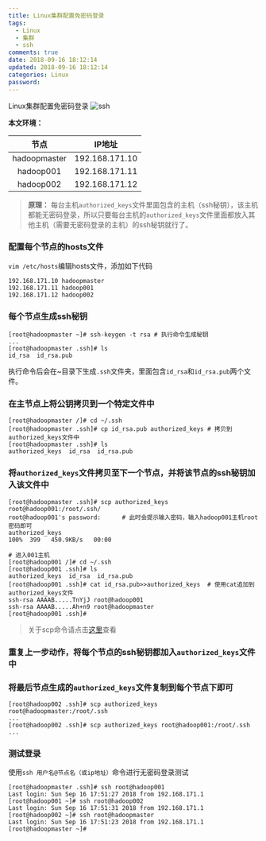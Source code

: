 ```yaml
---
title: Linux集群配置免密码登录
tags:
  - Linux
  - 集群
  - ssh
comments: true
date: 2018-09-16 18:12:14
updated: 2018-09-16 18:12:14
categories: Linux
password:
---
```

Linux集群配置免密码登录
![ssh](http://ot87uvd34.bkt.clouddn.com/ssh%E5%85%8D%E5%AF%86%E7%A0%81%E7%99%BB%E5%BD%95/ssh.jpg)
<!-- more -->
**本文环境：**

|节点|IP地址|
|:---:|:---:|
|hadoopmaster|192.168.171.10|
|hadoop001|192.168.171.11|
|hadoop002|192.168.171.12|
> **原理：**
> 每台主机`authorized_keys`文件里面包含的主机（ssh秘钥），该主机都能无密码登录，所以只要每台主机的`authorized_keys`文件里面都放入其他主机（需要无密码登录的主机）的ssh秘钥就行了。

### 配置每个节点的hosts文件
`vim /etc/hosts`编辑hosts文件，添加如下代码
```shell
192.168.171.10 hadoopmaster
192.168.171.11 hadoop001
192.168.171.12 hadoop002
```

### 每个节点生成ssh秘钥
```shell
[root@hadoopmaster ~]# ssh-keygen -t rsa # 执行命令生成秘钥
...
[root@hadoopmaster .ssh]# ls
id_rsa  id_rsa.pub
```
执行命令后会在~目录下生成`.ssh`文件夹，里面包含`id_rsa`和`id_rsa.pub`两个文件。

### 在主节点上将公钥拷贝到一个特定文件中
```shell
[root@hadoopmaster /]# cd ~/.ssh
[root@hadoopmaster .ssh]# cp id_rsa.pub authorized_keys # 拷贝到authorized_keys文件中
[root@hadoopmaster .ssh]# ls
authorized_keys  id_rsa  id_rsa.pub
```
### 将`authorized_keys`文件拷贝至下一个节点，并将该节点的ssh秘钥加入该文件中
```shell
[root@hadoopmaster .ssh]# scp authorized_keys root@hadoop001:/root/.ssh/
root@hadoop001's password:      # 此时会提示输入密码，输入hadoop001主机root密码即可
authorized_keys                                                           100%  399   450.9KB/s   00:00

# 进入001主机    
[root@hadoop001 /]# cd ~/.ssh
[root@hadoop001 .ssh]# ls
authorized_keys  id_rsa  id_rsa.pub
[root@hadoop001 .ssh]# cat id_rsa.pub>>authorized_keys  # 使用cat追加到authorized_keys文件
ssh-rsa AAAAB.....TnYjJ root@hadoop001  
ssh-rsa AAAAB.....Ah+n9 root@hadoopmaster
[root@hadoop001 .ssh]# 
```
> 关于scp命令请点击[这里](http://blog.cyanide.top/2018/08/15/Linux%E5%B8%B8%E7%94%A8%E5%91%BD%E4%BB%A4/)查看

### 重复上一步动作，将每个节点的ssh秘钥都加入`authorized_keys`文件中
### 将最后节点生成的`authorized_keys`文件复制到每个节点下即可
```shell
[root@hadoop002 .ssh]# scp authorized_keys root@hadoopmaster:/root/.ssh
...
[root@hadoop002 .ssh]# scp authorized_keys root@hadoop001:/root/.ssh
...
```

### 测试登录
使用`ssh 用户名@节点名（或ip地址）`命令进行无密码登录测试
```shell
[root@hadoopmaster .ssh]# ssh root@hadoop001
Last login: Sun Sep 16 17:51:27 2018 from 192.168.171.1
[root@hadoop001 ~]# ssh root@hadoop002
Last login: Sun Sep 16 17:51:31 2018 from 192.168.171.1
[root@hadoop002 ~]# ssh root@hadoopmaster
Last login: Sun Sep 16 17:51:23 2018 from 192.168.171.1
[root@hadoopmaster ~]# 
```